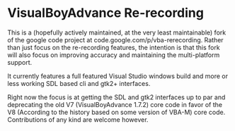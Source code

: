 VisualBoyAdvance Re-recording
=============================

This is a (hopefully actively maintained, at the very least maintainable)
fork of the google code project at code.google.com/p/vba-rerecording.
Rather than just focus on the re-recording features, the intention is
that this fork will also focus on improving accuracy and maintaining the
multi-platform support.

It currently features a full featured Visual Studio windows build
and more or less working SDL based cli and gtk2+ interfaces.

Right now the focus is at getting the SDL and gtk2 interfaces
up to par and deprecating the old V7 (VisualBoyAdvance 1.7.2) core
code in favor of the V8 (According to the history based on some
version of VBA-M) core code. Contributions of any kind are welcome however.
